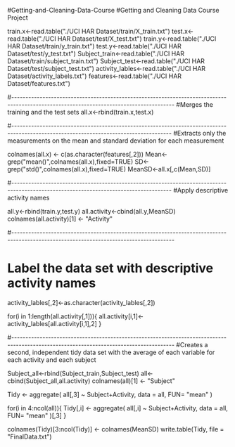 #Getting-and-Cleaning-Data-Course
#Getting and Cleaning Data Course Project

train.x<-read.table("./UCI HAR Dataset/train/X_train.txt")
test.x<-read.table("./UCI HAR Dataset/test/X_test.txt")
train.y<-read.table("./UCI HAR Dataset/train/y_train.txt")
test.y<-read.table("./UCI HAR Dataset/test/y_test.txt")
Subject_train<-read.table("./UCI HAR Dataset/train/subject_train.txt")
Subject_test<-read.table("./UCI HAR Dataset/test/subject_test.txt")
activity_lables<-read.table("./UCI HAR Dataset/activity_labels.txt")
features<-read.table("./UCI HAR Dataset/features.txt")

#---------------------------------------------------------------------------------------------------------------------------------------
#Merges the training and the test sets
all.x<-rbind(train.x,test.x)


#--------------------------------------------------------------------------------------------------------------------------------------
#Extracts only the measurements on the mean and standard deviation for each measurement

colnames(all.x) <- c(as.character(features[,2]))
Mean<-grep("mean()",colnames(all.x),fixed=TRUE)
SD<-grep("std()",colnames(all.x),fixed=TRUE)
MeanSD<-all.x[,c(Mean,SD)]

#--------------------------------------------------------------------------------------------------------------------------------------
#Apply descriptive activity names

all.y<-rbind(train.y,test.y)
all.activity<-cbind(all.y,MeanSD)
colnames(all.activity)[1] <- "Activity"

#---------------------------------------------------------------------------------------------------------------------------------------
# Label the data set with descriptive activity names

activity_lables[,2]<-as.character(activity_lables[,2])

for(i in 1:length(all.activity[,1])){
  all.activity[i,1]<-activity_lables[all.activity[i,1],2]
}

#---------------------------------------------------------------------------------------------------------------------------------------
#Creates a second, independent tidy data set with the average of each variable for each activity and each subject

Subject_all<-rbind(Subject_train,Subject_test)
all<-cbind(Subject_all,all.activity)
colnames(all)[1] <- "Subject"

Tidy <- aggregate( all[,3] ~ Subject+Activity, data = all, FUN= "mean" )

for(i in 4:ncol(all)){
  Tidy[,i] <- aggregate( all[,i] ~ Subject+Activity, data = all, FUN= "mean" )[,3]
}

colnames(Tidy)[3:ncol(Tidy)] <- colnames(MeanSD)
write.table(Tidy, file = "FinalData.txt")
